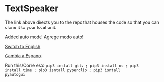 # TextSpeaker

The link above directs you to the repo that houses the code so that you can clone it to your local unit.

Added auto mode! 
Agrege modo auto! 

[Switch to English](/English.md)

[Cambia a Espanol](/Spanish.md)

Run this/Corre esto 
<code>pip3 install gtts ; pip3 install os ; pip3 install time ; pip3 isntall pyperclip ; pip3 isntall pyautogui</code>